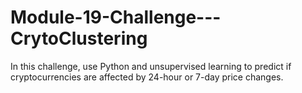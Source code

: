 # Module-19-Challenge---CrytoClustering

In this challenge, use Python and unsupervised learning to predict if cryptocurrencies are affected by 24-hour or 7-day price changes.

